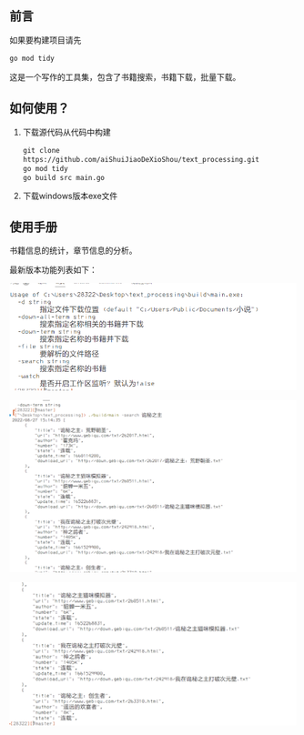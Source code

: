 ## 前言

如果要构建项目请先

```bash
go mod tidy
```

这是一个写作的工具集，包含了书籍搜索，书籍下载，批量下载。

## 如何使用？

1. 下载源代码从代码中构建

   ```shell
   git clone https://github.com/aiShuiJiaoDeXioShou/text_processing.git
   go mod tidy
   go build src main.go
   ```
2. 下载windows版本exe文件

## 使用手册

书籍信息的统计，章节信息的分析。

最新版本功能列表如下：

![1661584408190](image/README/1661584408190.png)


![1661584521355](image/README/1661584521355.png)


![1661584536339](image/README/1661584536339.png)
